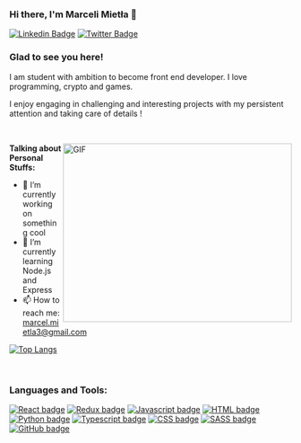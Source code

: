 ### Hi there, I'm Marceli Mietła 👋

[![Linkedin Badge](https://img.shields.io/badge/-LinkedIn-0e76a8?style=flat-square&logo=Linkedin&logoColor=white)](https://www.linkedin.com/in/marceli-miet%C5%82a-209a411b8/)
[![Twitter Badge](https://img.shields.io/badge/-Twitter-00acee?style=flat-square&logo=Twitter&logoColor=white)](https://twitter.com/Carexo_03)



### Glad to see you here! &nbsp;

I am student with ambition to become front end developer. I love programming, crypto and games.

I enjoy engaging in challenging and interesting projects with my persistent attention and taking care of details !

&nbsp;

<img align="right" alt="GIF" src="https://i.pinimg.com/originals/e4/26/70/e426702edf874b181aced1e2fa5c6cde.gif" width="408" height="318" />

**Talking about Personal Stuffs:**

- 🔭 I’m currently working on something cool
- 🌱 I’m currently learning Node.js and Express
- 📫 How to reach me: marcel.mietla3@gmail.com

[![Top Langs](https://github-readme-stats.vercel.app/api/top-langs/?username=Carexo&layout=compact)](https://github.com/anuraghazra/github-readme-stats)

&nbsp;

### Languages and Tools:

[![React badge](https://img.shields.io/badge/React-20232A?style=for-the-badge&logo=react&logoColor=61DAFB)](https://reactjs.org/)
[![Redux badge](https://img.shields.io/badge/Redux-593D88?style=for-the-badge&logo=redux&logoColor=white)](https://redux.js.org/)
[![Javascript badge](https://img.shields.io/badge/JavaScript-F7DF1E?style=for-the-badge&logo=javascript&logoColor=black)](https://developer.mozilla.org/en-US/docs/Web/JavaScript)
[![HTML badge](https://img.shields.io/badge/HTML-239120?style=for-the-badge&logo=html5&logoColor=white)](https://developer.mozilla.org/en-US/docs/Web/HTML)
[![Python badge](https://img.shields.io/badge/Python-3776AB?style=for-the-badge&logo=python&logoColor=white)](https://www.python.org/)
[![Typescript badge](https://img.shields.io/badge/TypeScript-007ACC?style=for-the-badge&logo=typescript&logoColor=white)](https://www.typescriptlang.org/)
[![CSS badge](https://img.shields.io/badge/CSS-239120?&style=for-the-badge&logo=css3&logoColor=white)](https://developer.mozilla.org/en-US/docs/Web/CSS)
[![SASS badge](https://img.shields.io/badge/Sass-CC6699?style=for-the-badge&logo=sass&logoColor=white)](https://sass-lang.com/)
[![GitHub badge](https://img.shields.io/badge/GitHub-100000?style=for-the-badge&logo=github&logoColor=white)](https://github.com/)
